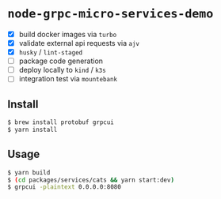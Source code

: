 # `node-grpc-micro-services-demo`

- [x] build docker images via `turbo`
- [x] validate external api requests via `ajv`
- [x] `husky` / `lint-staged`
- [ ] package code generation
- [ ] deploy locally to `kind` / `k3s`
- [ ] integration test via `mountebank`

## Install

```sh
$ brew install protobuf grpcui
$ yarn install
```

## Usage

```sh
$ yarn build
$ (cd packages/services/cats && yarn start:dev)
$ grpcui -plaintext 0.0.0.0:8080
```
